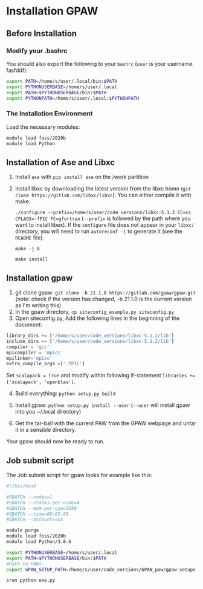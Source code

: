 # Installation GPAW
## Before Installation
### Modify your .bashrc

You should also export the following to your `bashrc` (`user` is your username. fasfddf):

```bash
export PATH=/home/s/user/.local/bin:$PATH
export PYTHONUSERBASE=/home/s/user/.local
export PATH=$PYTHONUSERBASE/bin:$PATH
export PYTHONPATH=/home/s/user/.local:$PYTHONPATH
```

### The Installation Environment
Load the necessary modules:

```bash
module load foss/2020b
module load Python
```

## Installation of Ase and Libxc
1. Install `ase` with `pip install ase` on the /work partition
2. Install libxc by downloading the latest version from the libxc home (`git clone https://gitlab.com/libxc/libxc`). 
You can either compile it with make: 

   `./configure --prefix=/home/s/user/code_versions/libxc-5.1.2 CC=cc CFLAGS=-fPIC FC=gfortran` (`--prefix` is followed by the path where you want to install libex). If the `configure` file does not appear in your `libxc/` directory, you will need to run `autoreconf -i` to generate it (see the `README` file).
   
   `make -j 8`
   
   `make install`

## Installation gpaw
1. git clone gpaw: `git clone -b 21.1.0 https://gitlab.com/gpaw/gpaw.git` (note: check if the version has changed, -b 21.1.0 is the current version as I'm writing this)
2. In the gpaw directory, `cp siteconfig_example.py siteconfig.py`
3. Open siteconfig.py, Add the following lines in the beginning of the document:
```python
library_dirs += ['/home/s/user/code_versions/libxc-5.1.2/lib']
include_dirs += ['/home/s/user/code_versions/libxc-5.1.2/lib']
compiler = 'gcc'
mpicompiler = 'mpicc'
mpilinker='mpicc'
extra_compile_args =['-fPIC']
```

Set `scalapack = True` and modify within following if-statement `libraries += ['scalapack', 'openblas']`.

4. Build everything: `python setup.py build`

5. Install gpaw: `python setup.py install --user` (`--user` will install gpaw into you ~/.local directory)

6. Get the tar-ball with the current PAW from the GPAW webpage and untar it in a sensible directory.

Your gpaw should now be ready to run.

## Job submit script
The Job submit script for gpaw looks for example like this:

```bash
#!/bin/bash

#SBATCH --nodes=1
#SBATCH --ntasks-per-node=4
#SBATCH --mem-per-cpu=3850
#SBATCH --time=00:05:00
#SBATCH --account=xxx

module purge
module load foss/2020b
module load Python/3.8.6

export PYTHONUSERBASE=/home/s/user/.local
export PATH=$PYTHONUSERBASE/bin:$PATH
#Path to PAWs:
export GPAW_SETUP_PATH=/home/s/user/code_versions/GPAW_paw/gpaw-setups-0.9.20000

srun python exe.py
```